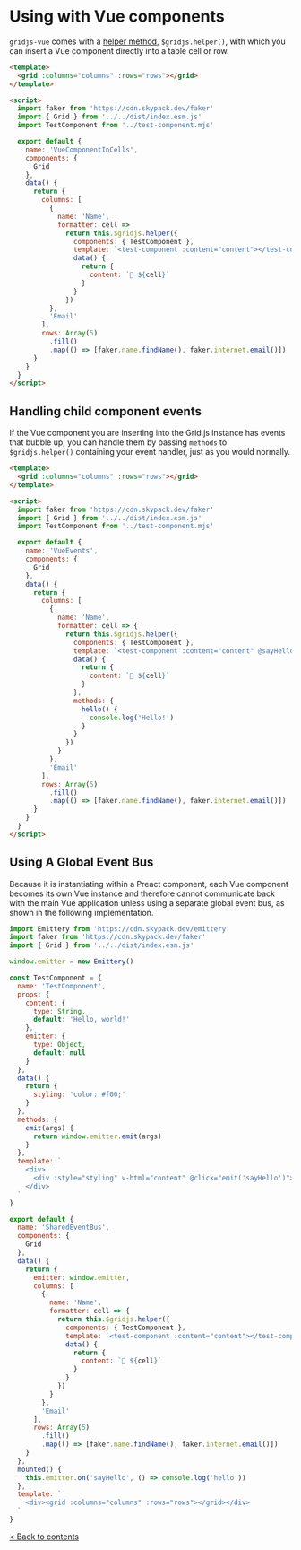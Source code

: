 # Using with Vue components

`gridjs-vue` comes with a [helper method](helpers.md), `$gridjs.helper()`, with which you can insert a Vue component
directly into a table cell or row.

```html
<template>
  <grid :columns="columns" :rows="rows"></grid>
</template>

<script>
  import faker from 'https://cdn.skypack.dev/faker'
  import { Grid } from '../../dist/index.esm.js'
  import TestComponent from '../test-component.mjs'

  export default {
    name: 'VueComponentInCells',
    components: {
      Grid
    },
    data() {
      return {
        columns: [
          {
            name: 'Name',
            formatter: cell =>
              return this.$gridjs.helper({
                components: { TestComponent },
                template: `<test-component :content="content"></test-component>`,
                data() {
                  return {
                    content: `🥳 ${cell}`
                  }
                }
              })
          },
          'Email'
        ],
        rows: Array(5)
          .fill()
          .map(() => [faker.name.findName(), faker.internet.email()])
      }
    }
  }
</script>
```

## Handling child component events

If the Vue component you are inserting into the Grid.js instance has events that bubble up, you can handle them by
passing `methods` to `$gridjs.helper()` containing your event handler, just as you would normally.

```html
<template>
  <grid :columns="columns" :rows="rows"></grid>
</template>

<script>
  import faker from 'https://cdn.skypack.dev/faker'
  import { Grid } from '../../dist/index.esm.js'
  import TestComponent from '../test-component.mjs'

  export default {
    name: 'VueEvents',
    components: {
      Grid
    },
    data() {
      return {
        columns: [
          {
            name: 'Name',
            formatter: cell => {
              return this.$gridjs.helper({
                components: { TestComponent },
                template: `<test-component :content="content" @sayHello="hello"></test-component>`,
                data() {
                  return {
                    content: `🥳 ${cell}`
                  }
                },
                methods: {
                  hello() {
                    console.log('Hello!')
                  }
                }
              })
            }
          },
          'Email'
        ],
        rows: Array(5)
          .fill()
          .map(() => [faker.name.findName(), faker.internet.email()])
      }
    }
  }
</script>
```

## Using A Global Event Bus

Because it is instantiating within a Preact component, each Vue component becomes its own Vue instance and therefore cannot
communicate back with the main Vue application unless using a separate global event bus, as shown in the following implementation.

```js
import Emittery from 'https://cdn.skypack.dev/emittery'
import faker from 'https://cdn.skypack.dev/faker'
import { Grid } from '../../dist/index.esm.js'

window.emitter = new Emittery()

const TestComponent = {
  name: 'TestComponent',
  props: {
    content: {
      type: String,
      default: 'Hello, world!'
    },
    emitter: {
      type: Object,
      default: null
    }
  },
  data() {
    return {
      styling: 'color: #f00;'
    }
  },
  methods: {
    emit(args) {
      return window.emitter.emit(args)
    }
  },
  template: `
    <div>
      <div :style="styling" v-html="content" @click="emit('sayHello')"></div>
    </div>
  `
}

export default {
  name: 'SharedEventBus',
  components: {
    Grid
  },
  data() {
    return {
      emitter: window.emitter,
      columns: [
        {
          name: 'Name',
          formatter: cell => {
            return this.$gridjs.helper({
              components: { TestComponent },
              template: `<test-component :content="content"></test-component>`,
              data() {
                return {
                  content: `🥳 ${cell}`
                }
              }
            })
          }
        },
        'Email'
      ],
      rows: Array(5)
        .fill()
        .map(() => [faker.name.findName(), faker.internet.email()])
    }
  },
  mounted() {
    this.emitter.on('sayHello', () => console.log('hello'))
  },
  template: `
    <div><grid :columns="columns" :rows="rows"></grid></div>
  `
}
```

[< Back to contents](index.md)
